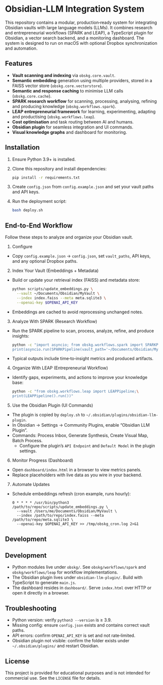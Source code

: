 # Obsidian‑LLM Integration System

This repository contains a modular, production‑ready system for
integrating Obsidian vaults with large language models (LLMs).  It
combines research and entrepreneurial workflows (SPARK and LEAP), a
TypeScript plugin for Obsidian, a vector search backend, and a
monitoring dashboard.  The system is designed to run on macOS with
optional Dropbox synchronization and automation.

## Features

* **Vault scanning and indexing** via `obskg.core.vault`.
* **Semantic embedding** generation using multiple providers, stored in
  a FAISS vector store (`obskg.core.vectorstore`).
* **Semantic and response caching** to minimise LLM calls
  (`obskg.core.cache`).
* **SPARK research workflow** for scanning, processing, analysing,
  refining and producing knowledge (`obskg.workflows.spark`).
* **LEAP entrepreneurial framework** for learning, experimenting,
  adapting and productising (`obskg.workflows.leap`).
* **Cost optimisation** and task routing between AI and humans.
* **Obsidian plugin** for seamless integration and UI commands.
* **Visual knowledge graphs** and dashboard for monitoring.

## Installation

1. Ensure Python 3.9+ is installed.
2. Clone this repository and install dependencies:

   ```bash
   pip install -r requirements.txt
   ```

3. Create `config.json` from `config.example.json` and set your vault
   paths and API keys.
4. Run the deployment script:

   ```bash
   bash deploy.sh
   ```

## End‑to‑End Workflow

Follow these steps to analyze and organize your Obsidian vault.

1) Configure
- Copy `config.example.json` → `config.json`, set `vault_paths`, API keys, and any optional Dropbox paths.

2) Index Your Vault (Embeddings + Metadata)
- Build or update your retrieval index (FAISS) and metadata store:
  ```bash
  python scripts/update_embeddings.py \
    --vault ~/Documents/Obsidian/MyVault \
    --index index.faiss --meta meta.sqlite3 \
    --openai-key $OPENAI_API_KEY
  ```
- Embeddings are cached to avoid reprocessing unchanged notes.

3) Analyze With SPARK (Research Workflow)
- Run the SPARK pipeline to scan, process, analyze, refine, and produce insights:
  ```bash
  python -c "import asyncio; from obskg.workflows.spark import SPARKPipeline;\
  print(asyncio.run(SPARKPipeline(vault_path='~/Documents/Obsidian/MyVault').run()))"
  ```
- Typical outputs include time‑to‑insight metrics and produced artifacts.

4) Organize With LEAP (Entrepreneurial Workflow)
- Identify gaps, experiments, and actions to improve your knowledge base:
  ```bash
  python -c "from obskg.workflows.leap import LEAPPipeline;\
  print(LEAPPipeline().run())"
  ```

5) Use the Obsidian Plugin (UI Commands)
- The plugin is copied by `deploy.sh` to `~/.obsidian/plugins/obsidian-llm-plugin`.
- In Obsidian → Settings → Community Plugins, enable “Obsidian LLM Plugin”.
- Commands: Process Inbox, Generate Synthesis, Create Visual Map, Batch Process.
  - Configure the plugin’s `API Endpoint` and `Default Model` in the plugin settings.

6) Monitor Progress (Dashboard)
- Open `dashboard/index.html` in a browser to view metrics panels.
- Replace placeholders with live data as you wire in your backend.

7) Automate Updates
- Schedule embeddings refresh (cron example, runs hourly):
  ```cron
  0 * * * * /usr/bin/python3 /path/to/repo/scripts/update_embeddings.py \
    --vault /Users/me/Documents/Obsidian/MyVault \
    --index /path/to/repo/index.faiss --meta /path/to/repo/meta.sqlite3 \
    --openai-key $OPENAI_API_KEY >> /tmp/obskg_cron.log 2>&1
  ```

## Development
## Development

* Python modules live under `obskg/`.  See `obskg/workflows/spark` and
  `obskg/workflows/leap` for workflow implementations.
* The Obsidian plugin lives under `obsidian-llm-plugin/`.  Build with
  TypeScript to generate `main.js`.
* The dashboard resides in `dashboard/`.  Serve `index.html` over
  HTTP or open it directly in a browser.

## Troubleshooting
- Python version: verify `python3 --version` is ≥ 3.9.
- Missing config: ensure `config.json` exists and contains correct vault paths.
- API errors: confirm `OPENAI_API_KEY` is set and not rate‑limited.
- Obsidian plugin not visible: confirm the folder exists under `~/.obsidian/plugins/` and restart Obsidian.

## License

This project is provided for educational purposes and is not intended
for commercial use.  See the `LICENSE` file for details.
